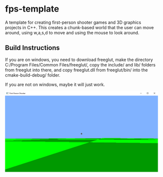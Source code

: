 # fps-template
A template for creating first-person shooter games and 3D graphics projects in C++.
This creates a chunk-based world that the user can move around, using w,a,s,d to move
and using the mouse to look around.

## Build Instructions
If you are on windows, you need to download freeglut, make the
directory C:/Program Files/Common Files/freeglut/, copy the 
include/ and lib/ folders from freeglut into there, and copy
freeglut.dll from freeglut/bin/ into the cmake-build-debug/ folder.

If you are not on windows, maybe it will just work.

![](/screenshot.png)
